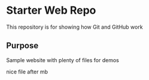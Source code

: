 # Starter Web Repo

This repository is for showing how Git and GitHub work

## Purpose

Sample website with plenty of files for demos

nice file
after mb
